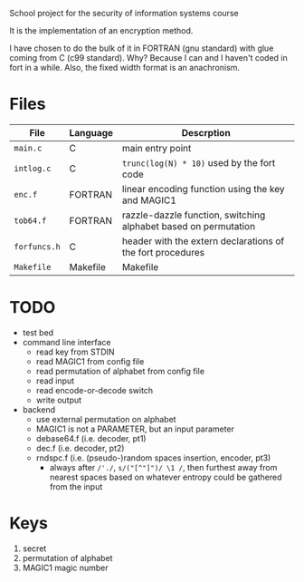 School project for the security of information systems course

It is the implementation of an encryption method.

I have chosen to do the bulk of it in FORTRAN (gnu standard) with glue coming from C (c99 standard). Why? Because I can and I haven't coded in fort in a while. Also, the fixed width format is an anachronism.

Files
=====

| File | Language | Descrption |
|------|----------|------------|
| `main.c` | C | main entry point |
| `intlog.c` | C | `trunc(log(N) * 10)` used by the fort code |
| `enc.f` | FORTRAN | linear encoding function using the key and MAGIC1 |
| `tob64.f` | FORTRAN | razzle-dazzle function, switching alphabet based on permutation |
| `forfuncs.h` | C | header with the extern declarations of the fort procedures |
| `Makefile` | Makefile | Makefile |

TODO
====

* test bed
* command line interface
  - read key from STDIN
  - read MAGIC1 from config file
  - read permutation of alphabet from config file
  - read input
  - read encode-or-decode switch
  - write output
* backend
  - use external permutation on alphabet
  - MAGIC1 is not a PARAMETER, but an input parameter
  - debase64.f (i.e. decoder, pt1)
  - dec.f (i.e. decoder, pt2)
  - rndspc.f (i.e. (pseudo-)random spaces insertion, encoder, pt3)
    + always after `/'./`, `s/("[^"]")/ \1 /`, then furthest away from nearest spaces based on whatever entropy could be gathered from the input

Keys
====

1. secret
1. permutation of alphabet
1. MAGIC1 magic number
